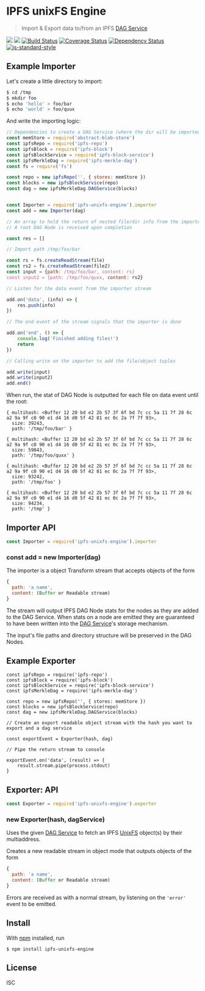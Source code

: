 IPFS unixFS Engine
===================

> Import & Export data to/from an IPFS [DAG Service][]

[![](https://img.shields.io/badge/made%20by-Protocol%20Labs-blue.svg?style=flat-square)](http://ipn.io)
[![](https://img.shields.io/badge/freenode-%23ipfs-blue.svg?style=flat-square)](http://webchat.freenode.net/?channels=%23ipfs)
[![Build Status](https://travis-ci.org/ipfs/js-ipfs-unixfs-engine.svg?style=flat-square)](https://travis-ci.org/ipfs/js-ipfs-unixfs-engine)
[![Coverage Status](https://coveralls.io/repos/github/ipfs/js-ipfs-unixfs-engine/badge.svg?branch=master)](https://coveralls.io/github/ipfs/js-ipfs-unixfs-engine?branch=master)
[![Dependency Status](https://david-dm.org/ipfs/js-ipfs-unixfs-engine.svg?style=flat-square)](https://david-dm.org/ipfs/js-ipfs-unixfs-engine)
[![js-standard-style](https://img.shields.io/badge/code%20style-standard-brightgreen.svg?style=flat-square)](https://github.com/feross/standard)

## Example Importer

Let's create a little directory to import:
```sh
$ cd /tmp
$ mkdir foo
$ echo 'hello' > foo/bar
$ echo 'world' > foo/quux
```

And write the importing logic:
```js
// Dependencies to create a DAG Service (where the dir will be imported into)
const memStore = require('abstract-blob-store')
const ipfsRepo = require('ipfs-repo')
const ipfsBlock = require('ipfs-block')
const ipfsBlockService = require('ipfs-block-service')
const ipfsMerkleDag = require('ipfs-merkle-dag')
const fs = require('fs')

const repo = new ipfsRepo('', { stores: memStore })
const blocks = new ipfsBlockService(repo)
const dag = new ipfsMerkleDag.DAGService(blocks)


const Importer = require('ipfs-unixfs-engine').importer
const add = new Importer(dag)

// An array to hold the return of nested file/dir info from the importer
// A root DAG Node is received upon completion

const res = []

// Import path /tmp/foo/bar

const rs = fs.createReadStream(file)
const rs2 = fs.createReadStream(file2)
const input = {path: /tmp/foo/bar, content: rs}
const input2 = {path: /tmp/foo/quxx, content: rs2}

// Listen for the data event from the importer stream

add.on('data', (info) => {
	res.push(info)
})

// The end event of the stream signals that the importer is done

add.on('end', () => {
	console.log('Finished adding files!')
	return
})

// Calling write on the importer to add the file/object tuples

add.write(input)
add.write(input2)
add.end()
```

When run, the stat of DAG Node is outputted for each file on data event until the root:

```
{ multihash: <Buffer 12 20 bd e2 2b 57 3f 6f bd 7c cc 5a 11 7f 28 6c a2 9a 9f c0 90 e1 d4 16 d0 5f 42 81 ec 0c 2a 7f 7f 93>,
  size: 39243,
  path: '/tmp/foo/bar' }

{ multihash: <Buffer 12 20 bd e2 2b 57 3f 6f bd 7c cc 5a 11 7f 28 6c a2 9a 9f c0 90 e1 d4 16 d0 5f 42 81 ec 0c 2a 7f 7f 93>,
  size: 59843,
  path: '/tmp/foo/quxx' }

{ multihash: <Buffer 12 20 bd e2 2b 57 3f 6f bd 7c cc 5a 11 7f 28 6c a2 9a 9f c0 90 e1 d4 16 d0 5f 42 81 ec 0c 2a 7f 7f 93>,
  size: 93242,
  path: '/tmp/foo' } 

{ multihash: <Buffer 12 20 bd e2 2b 57 3f 6f bd 7c cc 5a 11 7f 28 6c a2 9a 9f c0 90 e1 d4 16 d0 5f 42 81 ec 0c 2a 7f 7f 93>,
  size: 94234,
  path: '/tmp' }   

```

## Importer API

```js
const Importer = require('ipfs-unixfs-engine').importer
```

### const add = new Importer(dag)

The importer is a object Transform stream that accepts objects of the form

```js
{
  path: 'a name',
  content: (Buffer or Readable stream)
}
```

The stream will output IPFS DAG Node stats for the nodes as they are added to
the DAG Service. When stats on a node are emitted they are guaranteed to have
been written into the [DAG Service][]'s storage mechanism.

The input's file paths and directory structure will be preserved in the DAG
Nodes.


## Example Exporter

```
const ipfsRepo = require('ipfs-repo')
const ipfsBlock = require('ipfs-block')
const ipfsBlockService = require('ipfs-block-service')
const ipfsMerkleDag = require('ipfs-merkle-dag')

const repo = new ipfsRepo('', { stores: memStore })
const blocks = new ipfsBlockService(repo)
const dag = new ipfsMerkleDag.DAGService(blocks)

// Create an export readable object stream with the hash you want to export and a dag service

const exportEvent = Exporter(hash, dag)

// Pipe the return stream to console

exportEvent.on('data', (result) => {
	result.stream.pipe(process.stdout)
}
```

## Exporter: API
```js
const Exporter = require('ipfs-unixfs-engine').exporter
```

### new Exporter(hash, dagService)

Uses the given [DAG Service][] to fetch an IPFS [UnixFS][] object(s) by their
multiaddress.

Creates a new readable stream in object mode that outputs objects of the
form

```js
{
  path: 'a name',
  content: (Buffer or Readable stream)
}
```

Errors are received as with a normal stream, by listening on the `'error'` event
to be emitted.


## Install

With [npm](https://npmjs.org/) installed, run

```
$ npm install ipfs-unixfs-engine
```

## License

ISC


[DAG Service]: https://github.com/vijayee/js-ipfs-merkle-dag/
[UnixFS]: https://github.com/ipfs/specs/tree/master/unixfs

